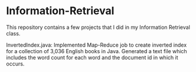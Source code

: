 # Information-Retrieval
This repository contains a few projects that I did in my Information Retrieval class.

InvertedIndex.java: Implemented Map-Reduce job to create inverted index for a collection of 3,036 English books in Java. Generated a text file which includes the word count for each word and the document id in which it occurs. 
